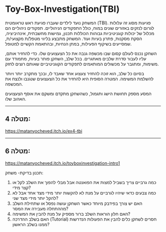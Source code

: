 # Toy-Box-Investigation(TBI)

המשחק נועד לילדים שעברו פגיעת ראש טראומטית (TBI). פגיעות מסוג זה עלולות לגרום לנזקים באזורים שונים במוח, כולל התפקודים הניהוליים. תפקודים ניהוליים הם מכלול של יכולות קוגניטיביות גבוהות הכוללות תכנון, גמישות מחשבתית, אינהיביציה, הסקת מסקנות, פתרון בעיות ועוד. המשחק מתבצע בליווי מטפל/ת מקצועי/ת, שמסייעים בשיקוף הפעילות, במתן הנחיות, ובהתאמת הקשיים למטופל.

השחקן נכנס לעולם קסום שבו מכשפה גנבה את כל הצעצועים שלו. כדי להחזיר אותם, עליו לעבור סדרת שלבים מאתגרים. בכל שלב, השחקן פותר בעיות, מתמודד עם משימות, ומתגבר על מכשולים המותאמים לתפקודים הקוגניטיביים שאותם רוצים לחזק.

בסיום כל שלב, הוא זוכה להחזיר צעצוע אחד שאבד לו, ובכך מתקרב יותר ויותר להשלמת המשימה. המטרה הסופית היא להחזיר את כל הצעצועים שנגנבו ולנצח את המכשפה.

המסע מספק תחושת הישג ותגמול, כשהשחקן מתקדם ומשקם את אוסף הצעצועים האהוב שלו.

---

## מטלה 4:

https://matanyocheved.itch.io/ex4-tbi

---
## מטלה 6:
https://matanyocheved.itch.io/toyboxinvestigation-intro1

תכנון בדיקת- משחק:
1. כמה גרביים צריך בשביל למצות את הפואנטה אבל מבלי להפוך את השלב לקל או קצר מידי?
2. כמה צבעים כדאי שיהיו לגרביים על מנת לא להקשות יותר מידי מצד אחד אבל לא להקל יותר מידי מצד שני?
3. האם יש צורך בפידבק מיוחד כאשר השחקן עושה נפסל או שתחילת השלב מההתחלה מעבירה את המסר?
4. האם חלון הוראות השלב ברור מספיק על מנת להבין את המשימה?
5. האם בשלב ההדרכה (Tutorial) חסרים לשחקן כלים להבין את הפעולות הנדרשות ממנו בשלב הראשון?
